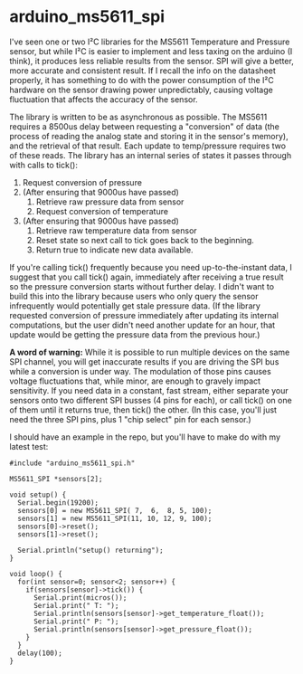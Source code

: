 # arduino_ms5611_spi

I've seen one or two I²C libraries for the MS5611 Temperature and Pressure sensor, but
while I²C is easier to implement and less taxing on the arduino (I think), it produces
less reliable results from the sensor. SPI will give a better, more accurate and
consistent result. If I recall the info on the datasheet properly, it has something to
do with the power consumption of the I²C hardware on the sensor drawing power 
unpredictably, causing voltage fluctuation that affects the accuracy of the sensor.

The library is written to be as asynchronous as possible. The MS5611 requires a 8500us
delay between requesting a "conversion" of data (the process of reading the analog
state and storing it in the sensor's memory), and the retrieval of that result. Each
update to temp/pressure requires two of these reads. The library has an internal
series of states it passes through with calls to tick():

1. Request conversion of pressure
1. (After ensuring that 9000us have passed)
   1. Retrieve raw pressure data from sensor
   1. Request conversion of temperature
1. (After ensuring that 9000us have passed)
   1. Retrieve raw temperature data from sensor
   1. Reset state so next call to tick goes back to the beginning.
   1. Return true to indicate new data available.

If you're calling tick() frequently because you need up-to-the-instant data, I suggest
that you call tick() again, immediately after receiving a true result so the pressure
conversion starts without further delay. I didn't want to build this into the library
because users who only query the sensor infrequently would potentially get stale
pressure data. (If the library requested conversion of pressure immediately after
updating its internal computations, but the user didn't need another update for an hour,
that update would be getting the pressure data from the previous hour.)

**A word of warning:** While it is possible to run multiple devices on the same SPI channel,
you will get inaccurate results if you are driving the SPI bus while a conversion is under
way. The modulation of those pins causes voltage fluctuations that, while minor, are enough
to gravely impact sensitivity. If you need data in a constant, fast stream, either separate
your sensors onto two different SPI busses (4 pins for each), or call tick() on one of them
until it returns true, then tick() the other. (In this case, you'll just need the three SPI
pins, plus 1 "chip select" pin for each sensor.)

I should have an example in the repo, but you'll have to make do with my latest test:
```
#include "arduino_ms5611_spi.h"

MS5611_SPI *sensors[2];

void setup() {
  Serial.begin(19200);
  sensors[0] = new MS5611_SPI( 7,  6,  8, 5, 100);
  sensors[1] = new MS5611_SPI(11, 10, 12, 9, 100);
  sensors[0]->reset();
  sensors[1]->reset();

  Serial.println("setup() returning");
}

void loop() {
  for(int sensor=0; sensor<2; sensor++) {
    if(sensors[sensor]->tick()) {
      Serial.print(micros());
      Serial.print(" T: ");
      Serial.println(sensors[sensor]->get_temperature_float());
      Serial.print(" P: ");
      Serial.println(sensors[sensor]->get_pressure_float());
    }
  }
  delay(100);
}
```
